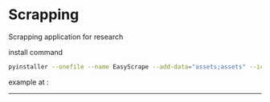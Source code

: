# Scrapping
Scrapping application for research

install command 
````bash
pyinstaller --onefile --name EasyScrape --add-data="assets;assets" --icon=assets/icon.ico --noconsole .\window.py
````


example at : 
****
